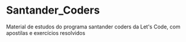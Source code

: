 # Santander_Coders
 Material de estudos do programa santander coders da Let's Code, com apostilas e exercícios resolvidos
